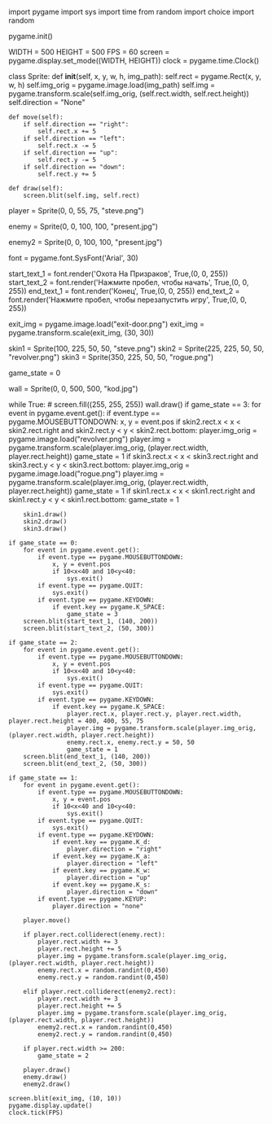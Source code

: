 import pygame
import sys
import time
from random import choice
import random

pygame.init()

WIDTH = 500
HEIGHT = 500
FPS = 60
screen = pygame.display.set_mode((WIDTH, HEIGHT))
clock = pygame.time.Clock()

class Sprite:
    def __init__(self, x, y, w, h, img_path):
        self.rect = pygame.Rect(x, y, w, h)
        self.img_orig = pygame.image.load(img_path)
        self.img = pygame.transform.scale(self.img_orig, (self.rect.width, self.rect.height))
        self.direction = "None"

    def move(self):
        if self.direction == "right":
            self.rect.x += 5
        if self.direction == "left":
            self.rect.x -= 5
        if self.direction == "up":
            self.rect.y -= 5
        if self.direction == "down":
            self.rect.y += 5

    def draw(self):
        screen.blit(self.img, self.rect)

player = Sprite(0, 0, 55, 75, "steve.png")

enemy = Sprite(0, 0, 100, 100, "present.jpg")

enemy2 = Sprite(0, 0, 100, 100, "present.jpg")

font = pygame.font.SysFont('Arial', 30)

start_text_1 = font.render('Охота На Призраков', True,(0, 0, 255))
start_text_2 = font.render('Нажмите пробел, чтобы начать', True,(0, 0, 255))
end_text_1 = font.render('Конец', True,(0, 0, 255))
end_text_2 = font.render('Нажмите пробел, чтобы перезапустить игру', True,(0, 0, 255))

exit_img = pygame.image.load("exit-door.png")
exit_img = pygame.transform.scale(exit_img, (30, 30))

skin1 = Sprite(100, 225, 50, 50, "steve.png")
skin2 = Sprite(225, 225, 50, 50, "revolver.png")
skin3 = Sprite(350, 225, 50, 50, "rogue.png")

game_state = 0

wall = Sprite(0, 0, 500, 500, "kod.jpg")

while True:
    # screen.fill((255, 255, 255))
    wall.draw()
    if game_state == 3:
        for event in pygame.event.get():
            if event.type == pygame.MOUSEBUTTONDOWN:
                x, y = event.pos
                if skin2.rect.x < x < skin2.rect.right and skin2.rect.y < y < skin2.rect.bottom:
                    player.img_orig = pygame.image.load("revolver.png")
                    player.img = pygame.transform.scale(player.img_orig, (player.rect.width, player.rect.height))
                    game_state = 1
                if skin3.rect.x < x < skin3.rect.right and skin3.rect.y < y < skin3.rect.bottom:
                    player.img_orig = pygame.image.load("rogue.png")
                    player.img = pygame.transform.scale(player.img_orig, (player.rect.width, player.rect.height))
                    game_state = 1
                if skin1.rect.x < x <  skin1.rect.right and skin1.rect.y < y < skin1.rect.bottom:
                    game_state = 1

        skin1.draw()
        skin2.draw()
        skin3.draw()

    if game_state == 0:
        for event in pygame.event.get():
            if event.type == pygame.MOUSEBUTTONDOWN:
                x, y = event.pos
                if 10<x<40 and 10<y<40:
                    sys.exit()
            if event.type == pygame.QUIT:
                sys.exit()
            if event.type == pygame.KEYDOWN:
                if event.key == pygame.K_SPACE:
                    game_state = 3
        screen.blit(start_text_1, (140, 200))
        screen.blit(start_text_2, (50, 300))

    if game_state == 2:
        for event in pygame.event.get():
            if event.type == pygame.MOUSEBUTTONDOWN:
                x, y = event.pos
                if 10<x<40 and 10<y<40:
                    sys.exit()
            if event.type == pygame.QUIT:
                sys.exit()
            if event.type == pygame.KEYDOWN:
                if event.key == pygame.K_SPACE:
                    player.rect.x, player.rect.y, player.rect.width, player.rect.height = 400, 400, 55, 75
                    player.img = pygame.transform.scale(player.img_orig, (player.rect.width, player.rect.height))
                    enemy.rect.x, enemy.rect.y = 50, 50
                    game_state = 1
        screen.blit(end_text_1, (140, 200))
        screen.blit(end_text_2, (50, 300))

    if game_state == 1:
        for event in pygame.event.get():
            if event.type == pygame.MOUSEBUTTONDOWN:
                x, y = event.pos
                if 10<x<40 and 10<y<40:
                    sys.exit()
            if event.type == pygame.QUIT:
                sys.exit()
            if event.type == pygame.KEYDOWN:
                if event.key == pygame.K_d:
                    player.direction = "right"
                if event.key == pygame.K_a:
                    player.direction = "left"
                if event.key == pygame.K_w:
                    player.direction = "up"
                if event.key == pygame.K_s:
                    player.direction = "down"
            if event.type == pygame.KEYUP:
                player.direction = "none"

        player.move()

        if player.rect.colliderect(enemy.rect):
            player.rect.width += 3
            player.rect.height += 5
            player.img = pygame.transform.scale(player.img_orig, (player.rect.width, player.rect.height))
            enemy.rect.x = random.randint(0,450)
            enemy.rect.y = random.randint(0,450)

        elif player.rect.colliderect(enemy2.rect):
            player.rect.width += 3
            player.rect.height += 5
            player.img = pygame.transform.scale(player.img_orig, (player.rect.width, player.rect.height))
            enemy2.rect.x = random.randint(0,450)
            enemy2.rect.y = random.randint(0,450)

        if player.rect.width >= 200:
            game_state = 2

        player.draw()
        enemy.draw()
        enemy2.draw()

    screen.blit(exit_img, (10, 10))
    pygame.display.update()
    clock.tick(FPS)
